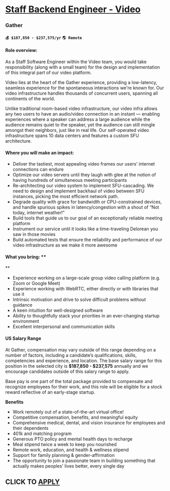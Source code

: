 # [Staff Backend Engineer - Video](https://www.remotewlb.com/apply/staff-backend-engineer-video)  
### Gather  
#### `💰 $187,850 - $237,575/yr` `🌎 Remote`  

#### **Role overview:**

As a Staff Software Engineer within the Video team, you would take responsibility (along with a small team) for the design and implementation of this integral part of our video platform.

Video lies at the heart of the Gather experience, providing a low-latency, seamless experience for the spontaneous interactions we're known for. Our video infrastructure handles thousands of concurrent users, spanning all continents of the world.

Unlike traditional room-based video infrastructure, our video infra allows any two users to have an audio/video connection in an instant — enabling experiences where a speaker can address a large audience while the audience remains quiet to the speaker, yet the audience can still mingle amongst their neighbors, just like in real life. Our self-operated video infrastructure spans 10 data centers and features a custom SFU architecture.

#### **Where you will make an impact:**

  * Deliver the tastiest, most appealing video frames our users’ internet connections can endure
  * Optimize our video servers until they laugh with glee at the notion of having hundreds of simultaneous meeting participants
  * Re-architecting our video system to implement SFU-cascading. We need to design and implement backhaul of video between SFU instances, picking the most efficient network path.
  * Degrade quality with grace for bandwidth or CPU-constrained devices, and handle spurious spikes in latency/congestion with a shout of “Not today, internet weather!”
  * Build tools that guide us to our goal of an exceptionally reliable meeting platform
  * Instrument our service until it looks like a time-traveling Delorean you saw in those movies
  * Build automated tests that ensure the reliability and performance of our video infrastructure as we make it more awesome

#### **What you bring:** **  
**

  * Experience working on a large-scale group video calling platform (e.g. Zoom or Google Meet)
  * Experience working with WebRTC, either directly or with libraries that use it
  * Intrinsic motivation and drive to solve difficult problems without guidance
  * A keen intuition for well-designed software
  * Ability to thoughtfully stack your priorities in an ever-changing startup environment
  * Excellent interpersonal and communication skills

#### **US Salary Range**

At Gather, compensation may vary outside of this range depending on a number of factors, including a candidate’s qualifications, skills, competencies and experience, and location. The base salary range for this position in the selected city is **$187,850 - $237,575** annually and we encourage candidates outside of this salary range to apply.

Base pay is one part of the total package provided to compensate and recognize employees for their work, and this role will be eligible for a stock reward reflective of an early-stage startup.

**Benefits**

  * Work remotely out of a state-of-the-art virtual office!
  * Competitive compensation, benefits, and meaningful equity
  * Comprehensive medical, dental, and vision insurance for employees and their dependents
  * 401k and matching program
  * Generous PTO policy and mental health days to recharge
  * Meal stipend twice a week to keep you nourished
  * Remote work, education, and health & wellness stipend
  * Support for family planning & gender-affirmation
  * The opportunity to join a passionate team in building something that actually makes peoples' lives better, every single day

  
## CLICK TO [APPLY](https://www.remotewlb.com/apply/staff-backend-engineer-video)

